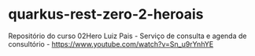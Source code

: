 # quarkus-rest-zero-2-heroais
Repositório do curso 02Hero Luiz Pais - Serviço de consulta e agenda de consultório  - https://www.youtube.com/watch?v=Sn_u9rYnhYE
